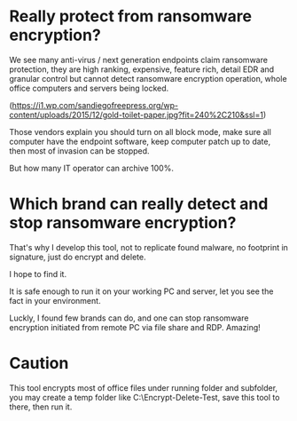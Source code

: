 # Really protect from ransomware encryption?
We see many anti-virus / next generation endpoints claim ransomware protection, they are high ranking, expensive, feature rich, detail EDR and granular control but cannot detect ransomware encryption operation, whole office computers and servers being locked.

(https://i1.wp.com/sandiegofreepress.org/wp-content/uploads/2015/12/gold-toilet-paper.jpg?fit=240%2C210&ssl=1)

Those vendors explain you should turn on all block mode, make sure all computer have the endpoint software, keep computer patch up to date, then most of invasion can be stopped.

But how many IT operator can archive 100%.

# Which brand can really detect and stop ransomware encryption?

That's why I develop this tool, not to replicate found malware, no footprint in signature, just do encrypt and delete.

I hope to find it.

It is safe enough to run it on your working PC and server, let you see the fact in your environment.

Luckly, I found few brands can do, and one can stop ransomware encryption initiated from remote PC via file share and RDP.  Amazing!

# Caution

This tool encrypts most of office files under running folder and subfolder, you may create a temp folder like C:\Encrypt-Delete-Test\, save this tool to there, then run it.
